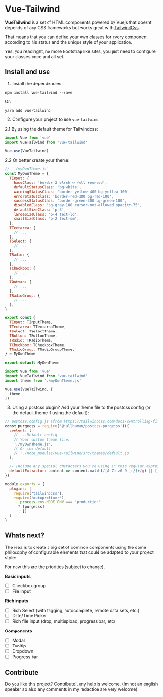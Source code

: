 # Vue-Tailwind 

**VueTailwind** is a set of HTML components powered by Vuejs that doesnt depends of any CSS frameworks but works great with [TailwindCss](https://tailwindcss.com).

That means that you can define your own classes for every component according to his status and the unique style of your application.

Yes, you read right, no more Bootstrap like sites, you just need to configure your classes once and all set.

## Install and use
1. Install the dependencies 

```console
npm install vue-tailwind --save
``` 

Or: 
```console
yarn add vue-tailwind
``` 

2. Configure your project to use `vue-tailwind` 

2.1 By using the default theme for Tailwindcss:

```js
import Vue from 'vue'
import VueTailwind from 'vue-tailwind'

Vue.use(VueTailwind)
```

2.2 Or better create your theme:

```js
// `./myOwnTheme.js`
const MyOwnTheme = {
  TInput: {
    baseClass: 'border-2 block w-full rounded',
    defaultStatusClass: 'bg-white',
    warningStatusClass: 'border-yellow-400 bg-yellow-100',
    errorStatusClass: 'border-red-300 bg-red-100',
    successStatusClass: 'border-green-300 bg-green-100',
    disabledClass: 'bg-gray-100 cursor-not-allowed opacity-75',
    defaultSizeClass: 'p-3',
    largeSizeClass: 'p-4 text-lg',
    smallSizeClass: 'p-2 text-sm',
  },
  TTextarea: {
    // ...
  },
  TSelect: {
    // ...
  },
  TRadio: {
    // ...
  },
  TCheckbox: {
    // ...
  },
  TButton: {
    // ...
  },
  TRadioGroup: {
    // ...
  },
}

export const {
  TInput: TInputTheme,
  TTextarea: TTextareaTheme,
  TSelect: TSelectTheme,
  TButton: TButtonTheme,
  TRadio: TRadioTheme,
  TCheckbox: TCheckboxTheme,
  TRadioGroup: TRadioGroupTheme,
} = MyOwnTheme

export default MyOwnTheme
```

```js
import Vue from 'vue'
import VueTailwind from 'vue-tailwind'
import theme from './myOwnTheme.js'

Vue.use(VueTailwind, {
  theme
})
```

3. Using a postcss plugin? Add your theme file to the postcss config (or the default theme if using the default):
```js
// postcss.config.js (from https://tailwindcss.com/docs/controlling-file-size#setting-up-purgecss)
const purgecss = require('@fullhuman/postcss-purgecss')({
  content: [
    // ...Default config
    // Your custom theme file:
    './myOwnTheme.js',
    // Or the default 
    // './node_modules/vue-tailwind/src/themes/default.js'
  ],

  // Include any special characters you're using in this regular expression
  defaultExtractor: content => content.match(/[A-Za-z0-9-_:/]+/g) || []
})

module.exports = {
  plugins: [
    require('tailwindcss'),
    require('autoprefixer'),
    ...process.env.NODE_ENV === 'production'
      ? [purgecss]
      : []
  ]
}
```

## Whats next?

The idea is to create a big set of common components using the same philosophy of configurable elements that could be adapted to your project style:

For now this are the priorities (subject to change).

**Basic inputs**
- [ ] Checkbox group
- [ ] File input

**Rich inputs**
- [ ] Rich Select (with tagging, autocomplete, remote data sets, etc.)
- [ ] Date/Time Picker
- [ ] Rich file input (drop, multiupload, progress bar, etc)

**Components**
- [ ] Modal
- [ ] Tooltip
- [ ] Dropdown
- [ ] Progress bar

## Contribute
Do you like this project? Contribute!, any help is welcome. (Im not an english speaker so also any comments in my redaction are very welcome)
